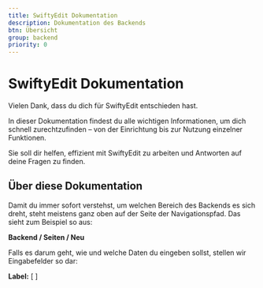 ```yaml
---
title: SwiftyEdit Dokumentation
description: Dokumentation des Backends
btn: Übersicht
group: backend
priority: 0
---
```


# SwiftyEdit Dokumentation

Vielen Dank, dass du dich für SwiftyEdit entschieden hast.

In dieser Dokumentation findest du alle wichtigen Informationen, um dich schnell zurechtzufinden – 
von der Einrichtung bis zur Nutzung einzelner Funktionen.

Sie soll dir helfen, effizient mit SwiftyEdit zu arbeiten und Antworten auf deine Fragen zu finden.

## Über diese Dokumentation

Damit du immer sofort verstehst, um welchen Bereich des Backends es sich dreht, steht meistens ganz
oben auf der Seite der Navigationspfad. Das sieht zum Beispiel so aus:

**Backend / Seiten / Neu**

Falls es darum geht, wie und welche Daten du eingeben sollst, stellen wir Eingabefelder so dar:

**Label:** [ ]